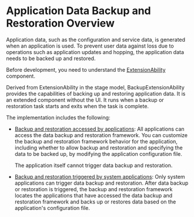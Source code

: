 # Application Data Backup and Restoration Overview

Application data, such as the configuration and service data, is generated when an application is used. To prevent user data against loss due to operations such as application updates and hopping, the application data needs to be backed up and restored.

Before development, you need to understand the [ExtensionAbility](../application-models/extensionability-overview.md) component.

Derived from ExtensionAbility in the stage model, BackupExtensionAbility provides the capabilities of backing up and restoring application data. It is an extended component without the UI. It runs when a backup or restoration task starts and exits when the task is complete.

The implementation includes the following:

- [Backup and restoration accessed by applications](app-file-backup-extension.md): All applications can access the data backup and restoration framework. You can customize the backup and restoration framework behavior for the application, including whether to allow backup and restoration and specifying the data to be backed up, by modifying the application configuration file.

  The application itself cannot trigger data backup and restoration.

- [Backup and restoration triggered by system applications](app-file-backup.md): Only system applications can trigger data backup and restoration. After data backup or restoration is triggered, the backup and restoration framework locates the applications that have accessed the data backup and restoration framework and backs up or restores data based on the application's configuration file.
